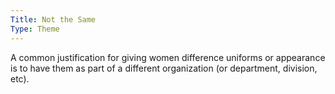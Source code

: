 ```yaml
---
Title: Not the Same
Type: Theme
---
```


A common justification for giving women difference uniforms or appearance is to have them as part of a different organization (or department, division, etc).
